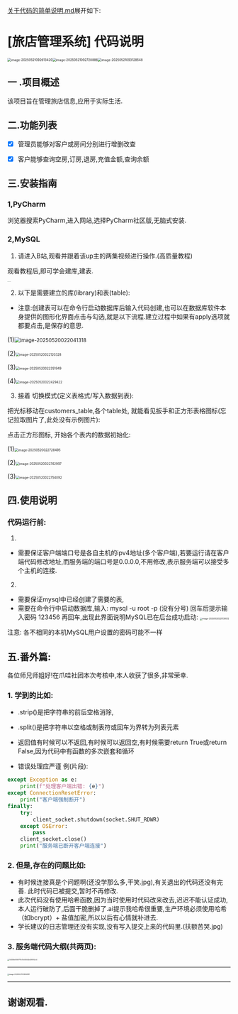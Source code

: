 [关于代码的简单说明.md](https://github.com/user-attachments/files/20367364/default.md)展开如下:
# [旅店管理系统] 代码说明

<img src="README相关图片\logo_1.png" alt="image-20250521092613420" style="zoom: 50%;" /><img src="README相关图片\logo_2.png" alt="image-20250521092728886" style="zoom: 50%;" /><img src="README相关图片\logo_3.png" alt="image-20250521093128548" style="zoom: 50%;" />

## 一 .项目概述

该项目旨在管理旅店信息,应用于实际生活.

## 二.功能列表

- [x] 管理员能够对客户或房间分别进行增删改查

- [x] 客户能够查询空房,订房,退房,充值金额,查询余额

##  三.安装指南

### 1,PyCharm

浏览器搜索PyCharm,进入网站,选择PyCharm社区版,无脑式安装.

### 2,MySQL

1. 请进入B站,观看并跟着该up主的两集视频进行操作.(高质量教程)

观看教程后,即可学会建库,建表.

<img src="README相关图片\安装指南_1.jpg" alt="安装指南_1" style="zoom:5%;" /><img src="README相关图片\安装指南_2.jpg" alt="安装指南_2" style="zoom:5%;" />

2. 以下是需要建立的库(library)和表(table):

- 注意:创建表可以在命令行启动数据库后输入代码创建,也可以在数据库软件本身提供的图形化界面点击与勾选,就是以下流程.建立过程中如果有apply选项就都要点击,是保存的意思.

(1)<img src="README相关图片\数据库图形化界面相关_1.png" alt="image-20250520022041318" style="zoom: 80%;" />

(2)<img src="README相关图片\_2.png" alt="image-20250520022120328" style="zoom: 50%;" />

(3)<img src="README相关图片\_3.png" alt="image-20250520022351949" style="zoom: 50%;" />

(4)<img src="README相关图片\_4.png" alt="image-20250520022429422" style="zoom: 50%;" />

3. 接着 切换模式(定义表格式/写入数据到表):

把光标移动在customers_table,各个table处, 就能看见扳手和正方形表格图标(忘记拉取图片了,此处没有示例图片):

点击正方形图标, 开始各个表内的数据初始化:

(1)<img src="README相关图片\_5.png" alt="image-20250520022728495" style="zoom:50%;" />

(2)<img src="README相关图片\_6.png" alt="image-20250520022742997" style="zoom:50%;" />

(3)<img src="README相关图片\_7.png" alt="image-20250520022754092" style="zoom:50%;" />

## 四.使用说明

### 代码运行前:

1. 

- 需要保证客户端端口号是各自主机的ipv4地址(多个客户端),若要运行请在客户端代码修改地址,而服务端的端口号是0.0.0.0,不用修改,表示服务端可以接受多个主机的连接.

2. 

- 需要保证mysql中已经创建了需要的表,
- 需要在命令行中启动数据库,输入:   mysql -u root -p   (没有分号) 回车后提示输入密码   123456  再回车,出现此界面说明MySQL已在后台成功启动:
  <img src="README相关图片\命令行.png" alt="image-20250520221130512" style="zoom: 33%;" />

注意: 各不相同的本机MySQL用户设置的密码可能不一样

## 五.番外篇:

各位师兄师姐好!在爪哇社团本次考核中,本人收获了很多,非常荣幸.

### 1. 学到的比如:

- .strip()是把字符串的前后空格消除,

- .split()是把字符串以空格或制表符或回车为界转为列表元素

- 返回值有时候可以不返回,有时候可以返回空,有时候需要return True或return False,因为代码中有函数的多次嵌套和循环

- 错误处理应严谨   例(片段):

```python
except Exception as e:
    print(f"处理客户端出错: {e}")
except ConnectionResetError:
    print("客户端强制断开")
finally:
    try:
        client_socket.shutdown(socket.SHUT_RDWR) 
    except OSError:
        pass
    client_socket.close()
    print("服务端已断开客户端连接")
```

### 2. 但是,存在的问题比如:

- 有时候连接真是个问题啊(还没学那么多,干笑.jpg),有关退出的代码还没有完善. 此时代码已被提交,暂时不再修改.
- 此次代码没有使用哈希函数,因为当时使用时代码改来改去,迟迟不能认证成功,本人运行破防了,后面干脆删掉了.ai提示我哈希很重要,生产环境必须使用哈希（如bcrypt）+ 盐值加密,所以以后有心情就补进去.
- 学长建议的日志管理还没有实现,没有写入提交上来的代码里.(扶额苦哭.jpg)

### 3. 服务端代码大纲(共两页):

<img src="README相关图片\手写代码目录_1.jpg" alt="14330b0659717b17e40542bf20952c4" style="zoom: 25%;" />

---

<img src="README相关图片\手写代码目录第二页.jpg" alt="image-20250521190804881" style="zoom:25%;" />

---

## 谢谢观看.
